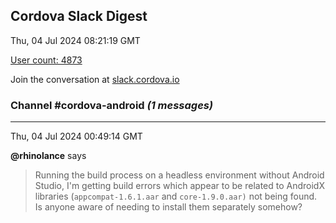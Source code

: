 ## Cordova Slack Digest
Thu, 04 Jul 2024 08:21:19 GMT

[User count: 4873](https://cordova.slack.com/)


Join the conversation at [slack.cordova.io](http://slack.cordova.io/)

### __Channel #cordova-android__ _(1 messages)_
---

Thu, 04 Jul 2024 00:49:14 GMT

__@rhinolance__ says 
> Running the build process on a headless environment without Android Studio, I'm getting build errors which appear to be related to AndroidX libraries (`appcompat-1.6.1.aar` and `core-1.9.0.aar)`   not being found.  Is anyone aware of needing to install them separately somehow?
> 
